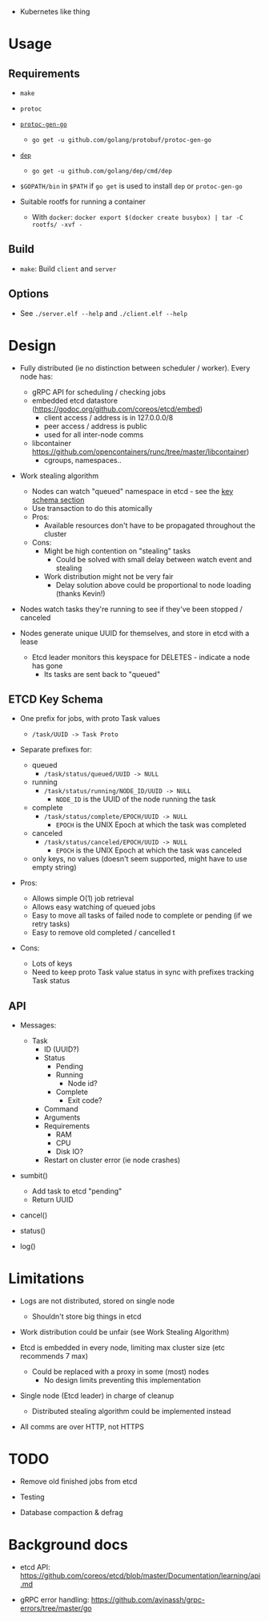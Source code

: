 * Kubernetes like thing

# Usage

## Requirements

* `make`

* `protoc`

* [`protoc-gen-go`](https://github.com/golang/protobuf/)
    * `go get -u github.com/golang/protobuf/protoc-gen-go`

* [`dep`](https://github.com/golang/dep)
    * `go get -u github.com/golang/dep/cmd/dep`

* `$GOPATH/bin` in `$PATH` if `go get` is used to install `dep` or `protoc-gen-go`

* Suitable rootfs for running a container
    * With `docker`: `docker export $(docker create busybox) | tar -C rootfs/ -xvf -`

## Build

* `make`: Build `client` and `server`

## Options

* See `./server.elf --help` and `./client.elf --help`


# Design

* Fully distributed (ie no distinction between scheduler / worker). Every node has:
    * gRPC API for scheduling / checking jobs
    * embedded etcd datastore (https://godoc.org/github.com/coreos/etcd/embed)
        * client access / address is in 127.0.0.0/8
        * peer access / address is public
        * used for all inter-node comms
    * libcontainer https://github.com/opencontainers/runc/tree/master/libcontainer)
        * cgroups, namespaces..

* Work stealing algorithm
    * Nodes can watch "queued" namespace in etcd - see the [key schema section](#etcd-key-schema)
    * Use transaction to do this atomically
    * Pros:
        * Available resources don't have to be propagated throughout the cluster
    * Cons:
        * Might be high contention on "stealing" tasks
            * Could be solved with small delay between watch event and stealing
        * Work distribution might not be very fair
            * Delay solution above could be proportional to node loading (thanks Kevin!)

* Nodes watch tasks they're running to see if they've been stopped / canceled

* Nodes generate unique UUID for themselves, and store in etcd with a lease
    * Etcd leader monitors this keyspace for DELETES - indicate a node has gone
        * Its tasks are sent back to "queued"


## ETCD Key Schema

* One prefix for jobs, with proto Task values
    * `/task/UUID -> Task Proto`
* Separate prefixes for:
    * queued
        * `/task/status/queued/UUID -> NULL`
    * running
        * `/task/status/running/NODE_ID/UUID -> NULL`
            * `NODE_ID` is the UUID of the node running the task
    * complete
        * `/task/status/complete/EPOCH/UUID -> NULL`
            * `EPOCH` is the UNIX Epoch at which the task was completed
    * canceled
        * `/task/status/canceled/EPOCH/UUID -> NULL`
            * `EPOCH` is the UNIX Epoch at which the task was canceled
    * only keys, no values (doesn't seem supported, might have to use empty string)

* Pros:
    * Allows simple O(1) job retrieval
    * Allows easy watching of queued jobs
    * Easy to move all tasks of failed node to complete or pending (if we retry tasks)
    * Easy to remove old completed / cancelled t
* Cons:
    * Lots of keys
    * Need to keep proto Task value status in sync with prefixes tracking Task status


## API

* Messages:
    * Task
        * ID (UUID?)
        * Status
            * Pending
            * Running
                * Node id?
            * Complete
                * Exit code?
        * Command
        * Arguments
        * Requirements
            * RAM
            * CPU
            * Disk IO?
        * Restart on cluster error (ie node crashes)

* sumbit()
    * Add task to etcd "pending"
    * Return UUID

* cancel()

* status()

* log()


# Limitations

* Logs are not distributed, stored on single node
    * Shouldn't store big things in etcd

* Work distribution could be unfair (see Work Stealing Algorithm)

* Etcd is embedded in every node, limiting max cluster size (etc recommends 7 max)
    * Could be replaced with a proxy in some (most) nodes
        * No design limits preventing this implementation

* Single node (Etcd leader) in charge of cleanup
    * Distributed stealing algorithm could be implemented instead

* All comms are over HTTP, not HTTPS


# TODO

* Remove old finished jobs from etcd

* Testing

* Database compaction & defrag


# Background docs

* etcd API: https://github.com/coreos/etcd/blob/master/Documentation/learning/api.md

* gRPC error handling: https://github.com/avinassh/grpc-errors/tree/master/go
